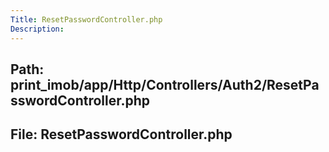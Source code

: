 ```yaml
---
Title: ResetPasswordController.php
Description:
---
```


## Path: print_imob/app/Http/Controllers/Auth2/ResetPasswordController.php
## File: ResetPasswordController.php
